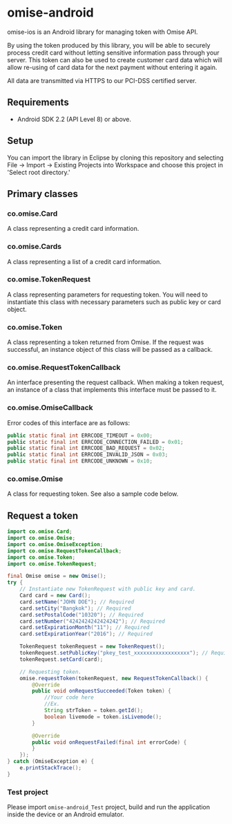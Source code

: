 # omise-android
omise-ios is an Android library for managing token with Omise API.

By using the token produced by this library, you will be able to securely process credit card without letting sensitive information pass through your server. This token can also be used to create customer card data which will allow re-using of card data for the next payment without entering it again.

All data are transmitted via HTTPS to our PCI-DSS certified server.

## Requirements
* Android SDK 2.2 (API Level 8) or above.

## Setup
You can import the library in Eclipse by cloning this repository and selecting File -> Import -> Existing Projects into Workspace and choose this project in 'Select root directory.'

## Primary classes
### co.omise.Card
A class representing a credit card information.

### co.omise.Cards
A class representing a list of a credit card information.

### co.omise.TokenRequest
A class representing parameters for requesting token. You will need to instantiate this class with necessary parameters such as public key or card object.

### co.omise.Token
A class representing a token returned from Omise. If the request was successful, an instance object of this class will be passed as a callback.

### co.omise.RequestTokenCallback
An interface presenting the request callback. When making a token request, an instance of a class that implements this interface must be passed to it.

### co.omise.OmiseCallback
Error codes of this interface are as follows:

```java
public static final int ERRCODE_TIMEOUT = 0x00;
public static final int ERRCODE_CONNECTION_FAILED = 0x01;
public static final int ERRCODE_BAD_REQUEST = 0x02;
public static final int ERRCODE_INVALID_JSON = 0x03;
public static final int ERRCODE_UNKNOWN = 0x10;
```

### co.omise.Omise
A class for requesting token. See also a sample code below.

## Request a token

```java
import co.omise.Card;
import co.omise.Omise;
import co.omise.OmiseException;
import co.omise.RequestTokenCallback;
import co.omise.Token;
import co.omise.TokenRequest;

final Omise omise = new Omise();
try {
    // Instantiate new TokenRequest with public key and card.
    Card card = new Card();
    card.setName("JOHN DOE"); // Required
    card.setCity("Bangkok"); // Required
    card.setPostalCode("10320"); // Required
    card.setNumber("4242424242424242"); // Required
    card.setExpirationMonth("11"); // Required
    card.setExpirationYear("2016"); // Required

    TokenRequest tokenRequest = new TokenRequest();
    tokenRequest.setPublicKey("pkey_test_xxxxxxxxxxxxxxxxxx"); // Required
    tokenRequest.setCard(card);

    // Requesting token.
    omise.requestToken(tokenRequest, new RequestTokenCallback() {
        @Override
        public void onRequestSucceeded(Token token) {
            //Your code here
            //Ex.
            String strToken = token.getId();
            boolean livemode = token.isLivemode();
        }

        @Override
        public void onRequestFailed(final int errorCode) {
        }
    });
} catch (OmiseException e) {
    e.printStackTrace();
}
```

### Test project
Please import `omise-android_Test` project, build and run the application inside the device or an Android emulator.
